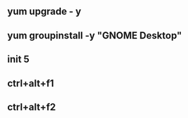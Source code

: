 ## yum upgrade - y

## yum groupinstall -y "GNOME Desktop"

## init 5

## ctrl+alt+f1

## ctrl+alt+f2
